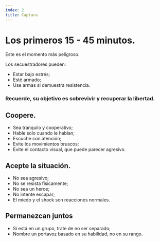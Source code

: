 ```yaml
---
index: 2
title: Captura
---
```

# Los primeros 15 - 45 minutos.

Este es el momento más peligroso.

Los secuestradores pueden:

*   Estar bajo estrés;
*   Esté armado;
*   Use armas si demuestra resistencia.

### Recuerde, su objetivo es sobrevivir y recuperar la libertad.

## Coopere.

*   Sea tranquilo y cooperativo;
*   Hable solo cuando le hablan;
*   Escuche con atención;
*   Evite los movimientos bruscos;
*   Evite el contacto visual, que puede parecer agresivo.

## Acepte la situación.

*   No sea agresivo;
*   No se resista físicamente;
*   No sea un heroe;
*   No intente escapar;
*   El miedo y el shock son reacciones normales.

## Permanezcan juntos
*   Si está en un grupo, trate de no ser separado;
*   Nombre un portavoz basado en su habilidad, no en su rango.